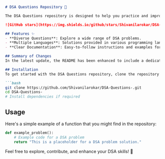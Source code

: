 ```markdown
# DSA Questions Repository 🤖

The DSA Questions repository is designed to help you practice and improve your coding skills through a comprehensive collection of Data Structures and Algorithms (DSA) problems.

![GitHub stars](https://img.shields.io/github/stars/Shivanilarokar/DSA-Questions-.svg?style=social) ![GitHub forks](https://img.shields.io/github/forks/Shivanilarokar/DSA-Questions-.svg?style=social)

## Features ✨
- **Diverse Questions**: Explore a wide range of DSA problems.
- **Multiple Languages**: Solutions provided in various programming languages.
- **Clear Documentation**: Easy-to-follow instructions and examples for each problem.

## Summary of Changes
In the latest update, the README has been enhanced to include a dedicated **Features** section, highlighting the core advantages of the repository. Minor formatting adjustments were made for improved readability.

## Installation
To get started with the DSA Questions repository, clone the repository and install any required dependencies:

```bash
git clone https://github.com/Shivanilarokar/DSA-Questions-.git
cd DSA-Questions-
# Install dependencies if required
```

## Usage
Here's a simple example of a function that you might find in the repository:

```python
def example_problem():
    # Example code for a DSA problem
    return "This is a placeholder for a DSA problem solution."
```

Feel free to explore, contribute, and enhance your DSA skills! 🚀
```